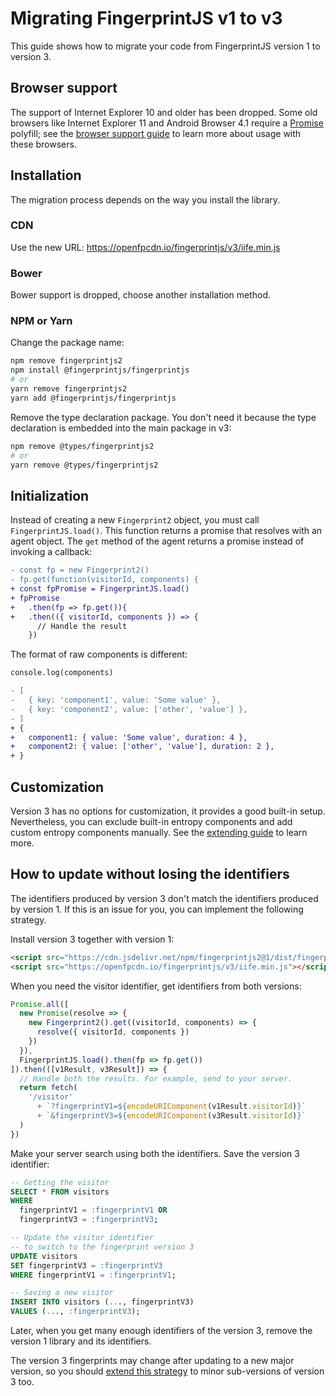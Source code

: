 # Migrating FingerprintJS v1 to v3

This guide shows how to migrate your code from FingerprintJS version 1 to version 3.

## Browser support

The support of Internet Explorer 10 and older has been dropped.
Some old browsers like Internet Explorer 11 and Android Browser 4.1 require a [Promise](https://developer.mozilla.org/en-US/docs/Web/JavaScript/Reference/Global_Objects/Promise) polyfill;
see the [browser support guide](browser_support.md#old-browsers-requirements) to learn more about usage with these browsers.

## Installation

The migration process depends on the way you install the library.

### CDN

Use the new URL: https://openfpcdn.io/fingerprintjs/v3/iife.min.js

### Bower

Bower support is dropped, choose another installation method.

### NPM or Yarn

Change the package name:

```bash
npm remove fingerprintjs2
npm install @fingerprintjs/fingerprintjs
# or
yarn remove fingerprintjs2
yarn add @fingerprintjs/fingerprintjs
```

Remove the type declaration package.
You don't need it because the type declaration is embedded into the main package in v3:

```bash
npm remove @types/fingerprintjs2
# or
yarn remove @types/fingerprintjs2
```

## Initialization

Instead of creating a new `Fingerprint2` object, you must call `FingerprintJS.load()`.
This function returns a promise that resolves with an agent object.
The `get` method of the agent returns a promise instead of invoking a callback:

```diff
- const fp = new Fingerprint2()
- fp.get(function(visitorId, components) {
+ const fpPromise = FingerprintJS.load()
+ fpPromise
+   .then(fp => fp.get()){
+   .then(({ visitorId, components }) => {
      // Handle the result
    })
```

The format of raw components is different:

```diff
console.log(components)

- [
-   { key: 'component1', value: 'Some value' },
-   { key: 'component2', value: ['other', 'value'] },
- ]
+ {
+   component1: { value: 'Some value', duration: 4 },
+   component2: { value: ['other', 'value'], duration: 2 },
+ }
```

## Customization

Version 3 has no options for customization, it provides a good built-in setup.
Nevertheless, you can exclude built-in entropy components and add custom entropy components manually.
See the [extending guide](extending.md) to learn more.

## How to update without losing the identifiers

The identifiers produced by version 3 don't match the identifiers produced by version 1.
If this is an issue for you, you can implement the following strategy.

Install version 3 together with version 1:

```html
<script src="https://cdn.jsdelivr.net/npm/fingerprintjs2@1/dist/fingerprint2.min.js"></script>
<script src="https://openfpcdn.io/fingerprintjs/v3/iife.min.js"></script>
```

When you need the visitor identifier, get identifiers from both versions:

```js
Promise.all([
  new Promise(resolve => {
    new Fingerprint2().get((visitorId, components) => {
      resolve({ visitorId, components })
    })
  }),
  FingerprintJS.load().then(fp => fp.get())
]).then(([v1Result, v3Result]) => {
  // Handle both the results. For example, send to your server.
  return fetch(
    '/visitor'
      + `?fingerprintV1=${encodeURIComponent(v1Result.visitorId)}`
      + `&fingerprintV3=${encodeURIComponent(v3Result.visitorId)}`
  )
})
```

Make your server search using both the identifiers. Save the version 3 identifier:

```sql
-- Getting the visitor
SELECT * FROM visitors
WHERE
  fingerprintV1 = :fingerprintV1 OR
  fingerprintV3 = :fingerprintV3;

-- Update the visitor identifier
-- to switch to the fingerprint version 3
UPDATE visitors
SET fingerprintV3 = :fingerprintV3
WHERE fingerprintV1 = :fingerprintV1;

-- Saving a new visitor
INSERT INTO visitors (..., fingerprintV3)
VALUES (..., :fingerprintV3);
```

Later, when you get many enough identifiers of the version 3, remove the version 1 library and its identifiers.

The version 3 fingerprints may change after updating to a new major version, so you should
[extend this strategy](version_policy.md#how-to-update-without-losing-the-identifiers) to minor sub-versions of version 3 too.
